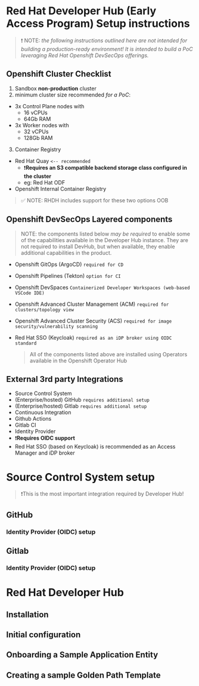 # Red Hat Developer Hub (Early Access Program) Setup instructions

> :exclamation: NOTE: *the following instructions outlined here are not intended for building a production-ready environment! It is intended to build a PoC leveraging Red Hat Openshift DevSecOps offerings.* 

## Openshift Cluster Checklist

1. Sandbox **non-production** cluster
2. minimum cluster size recommended _for a PoC_:
 * 3x Control Plane nodes with 
   * 16 vCPUs
   * 64Gb RAM
 * 3x Worker nodes with
   * 32 vCPUs
   * 128Gb RAM
3. Container Registry
 * Red Hat Quay `<-- recommended`
   * ❗**Requires an S3 compatible backend storage class configured in the cluster**
   * eg: Red Hat ODF
 * Openshift Internal Container Registry
> :white_check_mark: NOTE: RHDH includes support for these two options OOB

## Openshift DevSecOps Layered components 

> NOTE: the components listed below _may be required_ to enable some of the capabilities available in the Developer Hub instance.
> They are not required to install DevHub, but when available, they enable additional capabilities in the product.

 * Openshift GitOps (ArgoCD) `required for CD`
 * Openshift Pipelines (Tekton) `option for CI`
 * Openshift DevSpaces `Containerized Developer Workspaces (web-based VSCode IDE)`
 * Openshift Advanced Cluster Management (ACM) `required for clusters/topology view`
 * Openshift Advanced Cluster Security (ACS) `required for image security/vulnerability scanning`
 * Red Hat SSO (Keycloak) `required as an iDP broker using OIDC standard`

   > All of the components listed above are installed using Operators available in the Openshift Operator Hub

## External 3rd party Integrations
* Source Control System
 * (Enterprise/hosted) GitHub `requires additional setup`
 * (Enterprise/hosted) Gitlab `requires additional setup`
* Continuous Integration
 * Github Actions
 * Gitlab CI
* Identity Provider
 * ❗**Requires OIDC support**
 *  Red Hat SSO (based on Keycloak) is recommended as an Access Manager and iDP broker

# Source Control System setup
> ❗This is the most important integration required by Developer Hub!

## GitHub
### Identity Provider (OIDC) setup

## Gitlab
### Identity Provider (OIDC) setup

# Red Hat Developer Hub
## Installation

## Initial configuration

## Onboarding a Sample Application Entity

## Creating a sample Golden Path Template
